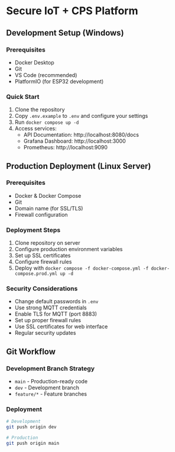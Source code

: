 # Secure IoT + CPS Platform

## Development Setup (Windows)

### Prerequisites
- Docker Desktop
- Git
- VS Code (recommended)
- PlatformIO (for ESP32 development)

### Quick Start
1. Clone the repository
2. Copy `.env.example` to `.env` and configure your settings
3. Run `docker compose up -d`
4. Access services:
   - API Documentation: http://localhost:8080/docs
   - Grafana Dashboard: http://localhost:3000
   - Prometheus: http://localhost:9090

## Production Deployment (Linux Server)

### Prerequisites
- Docker & Docker Compose
- Git
- Domain name (for SSL/TLS)
- Firewall configuration

### Deployment Steps
1. Clone repository on server
2. Configure production environment variables
3. Set up SSL certificates
4. Configure firewall rules
5. Deploy with `docker compose -f docker-compose.yml -f docker-compose.prod.yml up -d`

### Security Considerations
- Change default passwords in `.env`
- Use strong MQTT credentials
- Enable TLS for MQTT (port 8883)
- Set up proper firewall rules
- Use SSL certificates for web interface
- Regular security updates

## Git Workflow

### Development Branch Strategy
- `main` - Production-ready code
- `dev` - Development branch
- `feature/*` - Feature branches

### Deployment
```bash
# Development
git push origin dev

# Production
git push origin main
```

